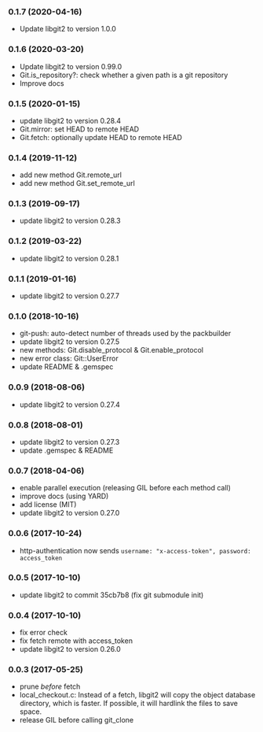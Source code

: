 ### 0.1.7 (2020-04-16)
- Update libgit2 to version 1.0.0

### 0.1.6 (2020-03-20)
- Update libgit2 to version 0.99.0
- Git.is_repository?: check whether a given path is a git repository
- Improve docs

### 0.1.5 (2020-01-15)
- update libgit2 to version 0.28.4
- Git.mirror: set HEAD to remote HEAD
- Git.fetch: optionally update HEAD to remote HEAD

### 0.1.4 (2019-11-12)
- add new method Git.remote_url
- add new method Git.set_remote_url

### 0.1.3 (2019-09-17)
- update libgit2 to version 0.28.3

### 0.1.2 (2019-03-22)
- update libgit2 to version 0.28.1

### 0.1.1 (2019-01-16)
- update libgit2 to version 0.27.7

### 0.1.0 (2018-10-16)
- git-push: auto-detect number of threads used by the packbuilder
- update libgit2 to version 0.27.5
- new methods: Git.disable_protocol & Git.enable_protocol
- new error class: Git::UserError
- update README & .gemspec

### 0.0.9 (2018-08-06)

- update libgit2 to version 0.27.4

### 0.0.8 (2018-08-01)

- update libgit2 to version 0.27.3
- update .gemspec & README

### 0.0.7 (2018-04-06)

- enable parallel execution (releasing GIL before each method call)
- improve docs (using YARD)
- add license (MIT)
- update libgit2 to version 0.27.0

### 0.0.6 (2017-10-24)

- http-authentication now sends
  `username: "x-access-token", password: access_token`

### 0.0.5 (2017-10-10)

- update libgit2 to commit 35cb7b8 (fix git submodule init)

### 0.0.4 (2017-10-10)

- fix error check
- fix fetch remote with access_token
- update libgit2 to version 0.26.0

### 0.0.3 (2017-05-25)

- prune _before_ fetch
- local_checkout.c:
  Instead of a fetch, libgit2 will copy the object
  database directory, which is faster. If possible,
  it will hardlink the files to save space.
- release GIL before calling git_clone
